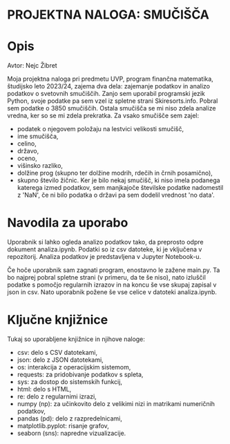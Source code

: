 # PROJEKTNA NALOGA: SMUČIŠČA

# Opis
Avtor: Nejc Žibret

Moja projektna naloga pri predmetu UVP, program finančna matematika, študijsko leto 2023/24, zajema dva dela: zajemanje podatkov in analizo podatkov o svetovnih smučiščih. Zanjo sem uporabil programski jezik Python, svoje podatke pa sem vzel iz spletne strani Skiresorts.info. Pobral sem podatke o 3850 smučiščih. Ostala smučišča se mi niso zdela analize vredna, ker so se mi zdela prekratka. Za vsako smučišče sem zajel:
- podatek o njegovem položaju na lestvici velikosti smučišč,
- ime smučišča,
- celino,
- državo,
- oceno,
- višinsko razliko,
- dolžine prog (skupno ter dolžine modrih, rdečih in črnih posamično),
- skupno število žičnic.
Ker je bilo nekaj smučišč, ki niso imela podanega katerega izmed podatkov, sem manjkajoče številske podatke nadomestil z 'NaN', če ni bilo podatka o državi pa sem dodelil vrednost 'no data'.

# Navodila za uporabo
Uporabnik si lahko ogleda analizo podatkov tako, da preprosto odpre dokument analiza.ipynb. Podatki so iz csv datoteke, ki je vključena v repozitorij. Analiza podatkov je predstavljena v Jupyter Notebook-u.

Če hoče uporabnik sam zagnati program, enostavno le zažene main.py. Ta bo najprej pobral spletne strani (v primeru, da te še niso), nato izluščil podatke s pomočjo regularnih izrazov in na koncu še vse skupaj zapisal v json in csv. Nato uporabnik požene še vse celice v datoteki analiza.ipynb.

# Ključne knjižnice
Tukaj so uporabljene knjižnice in njihove naloge:
- csv: delo s CSV datotekami,
- json: delo z JSON datotekami,
- os: interakcija z operacijskim sistemom,
- requests: za pridobivanje podatkov s spleta,
- sys: za dostop do sistemskih funkcij,
- html: delo s HTML,
- re: delo z regularnimi izrazi,
- numpy (np): za učinkovito delo z velikimi nizi in matrikami numeričnih podatkov,
- pandas (pd): delo z razpredelnicami,
- matplotlib.pyplot: risanje grafov,
- seaborn (sns): napredne vizualizacije.